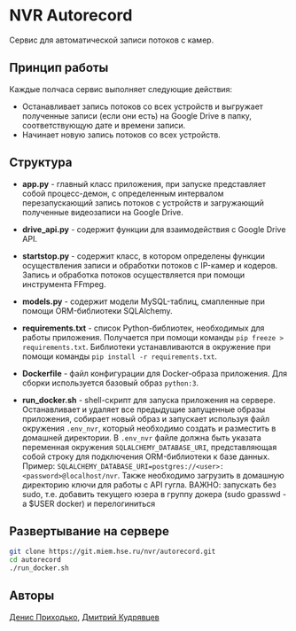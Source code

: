 # NVR Autorecord 

Сервис для автоматической записи потоков с камер.

## Принцип работы

Каждые полчаса сервис выполняет следующие действия:
* Останавливает запись потоков со всех устройств и выгружает полученные записи 
(если они есть) на Google Drive в папку, соответствующую дате и времени записи.
* Начинает новую запись потоков со всех устройств.

## Структура

* **app.py** - главный класс приложения, при запуске представляет собой 
процесс-демон, с определенным интервалом перезапускающий запись 
потоков с устройств и загружающий полученные видеозаписи на  Google Drive.

* **drive_api.py** - содержит функции для взаимодействия с Google Drive API.

* **startstop.py** - содержит класс, в котором определены функции 
осуществления записи и обработки потоков с IP-камер и кодеров. 
Запись и обработка потоков осуществляется при помощи инструмента FFmpeg.

* **models.py** - содержит модели MySQL-таблиц, смапленные при помощи 
ORM-библиотеки SQLAlchemy.

* **requirements.txt** - список Python-библиотек, необходимых для работы 
приложения. Получается при помощи команды `pip freeze > requirements.txt`. 
Библиотеки устанавливаются в окружение при помощи команды 
`pip install -r requirements.txt`. 

* **Dockerfile** - файл конфигурации для Docker-образа приложения. 
Для сборки используется базовый образ `python:3`.

* **run_docker.sh** - shell-скрипт для запуска приложения на сервере. 
Останавливает и удаляет все предыдущие запущенные образы приложения, 
собирает новый образ и запускает используя файл окружения `.env_nvr`, который 
необходимо создать и разместить в домашней директории. В `.env_nvr` файле 
должна быть указата переменная окружения `SQLALCHEMY_DATABASE_URI`, 
представляющая собой строку для подключения ORM-библиотеки к базе данных. 
Пример: `SQLALCHEMY_DATABASE_URI=postgres://<user>:<password>@localhost/nvr`.
Также необходимо загрузить в домашную директорию ключи для работы с API гугла.
ВАЖНО: запускать без sudo, т.е. добавить текущего юзера в группу докера (sudo gpasswd -a $USER docker) и перелогиниться

## Развертывание на сервере

```bash
git clone https://git.miem.hse.ru/nvr/autorecord.git
cd autorecord
./run_docker.sh
```

## Авторы

[Денис Приходько](https://github.com/Burnouttt), 
[Дмитрий Кудрявцев](https://github.com/kuderr)